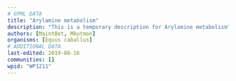 ```yaml
---
# GPML DATA
title: "Arylamine metabolism"
description: "This is a temporary description for Arylamine metabolism"
authors: [MaintBot, Mkutmon]
organisms: [Equus caballus]
# ADDITIONAL DATA
last-edited: 2019-08-16
communities: []
wpid: "WP1211"
---
```

